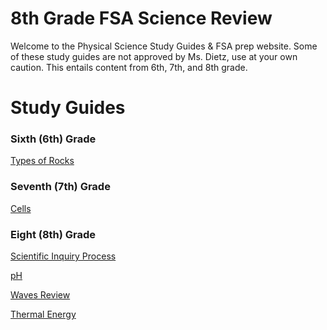 # 8th Grade FSA Science Review

Welcome to the Physical Science Study Guides & FSA prep website. Some of these study guides are not approved by Ms. Dietz, use at your own caution.
This entails content from 6th, 7th, and 8th grade.

# Study Guides

### Sixth (6th) Grade
[Types of Rocks](https://vintheruler1.github.io/dietzphysicalscience.github.io/rocks)


### Seventh (7th) Grade
[Cells](treee)


### Eight (8th) Grade
[Scientific Inquiry Process](EEEEE)

[pH](aaa)

[Waves Review](https://youtube.com)

[Thermal Energy](https://youtube.com)

